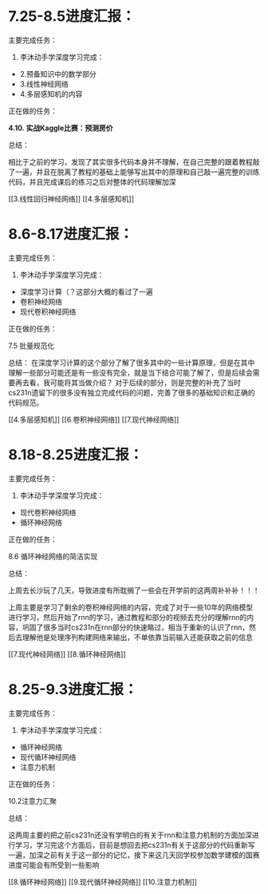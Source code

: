 # 7.25-8.5进度汇报：

主要完成任务：

1. 李沐动手学深度学习完成：

- 2.预备知识中的数学部分
- 3.线性神经网络
- 4.多层感知机的内容

正在做的任务：

**4.10. 实战Kaggle比赛：预测房价**

总结：

相比于之前的学习，发现了其实很多代码本身并不理解，在自己完整的跟着教程敲了一遍，并且在脱离了教程的基础上能够写出其中的原理和自己敲一遍完整的训练代码，并且完成课后的练习之后对整体的代码理解加深

[[3.线性回归神经网络]]
[[4.多层感知机]]
# 8.6-8.17进度汇报：

主要完成任务：

1. 李沐动手学深度学习完成：

- 深度学习计算（？这部分大概的看过了一遍
- 卷积神经网络
- 现代卷积神经网络

正在做的任务：

7.5 批量规范化

总结：
在深度学习计算的这个部分了解了很多其中的一些计算原理，但是在其中理解一些部分可能还是有一些没有完全，就是当下结合可能了解了，但是后续会需要再去看，我可能将其当做介绍？ 对于后续的部分，则是完整的补充了当时cs231n遗留下的很多没有独立完成代码的问题，完善了很多的基础知识和正确的代码规范。

[[4.多层感知机]]
[[6.卷积神经网络]]
[[7.现代神经网络]]


# 8.18-8.25进度汇报：

主要完成任务：

1. 李沐动手学深度学习完成：

- 现代卷积神经网络
- 循环神经网络

正在做的任务：

8.6 循环神经网络的简洁实现

总结：

上周去长沙玩了几天，导致进度有所耽搁了一些会在开学前的这两周补补补！！！

上周主要是学习了剩余的卷积神经网络的内容，完成了对于一些10年的网络模型进行学习，然后开始了rnn的学习，通过教程和部分的视频去充分的理解rnn的内容，巩固了很多当时cs231n在rnn部分的快速略过，相当于重新的认识了rnn，然后去理解他是处理序列构建网络来输出，不单依靠当前输入还能获取之前的信息

[[7.现代神经网络]]
[[8.循环神经网络]]


# 8.25-9.3进度汇报：

主要完成任务：

1. 李沐动手学深度学习完成：

- 循环神经网络
- 现代循环神经网络
- 注意力机制

正在做的任务：

10.2注意力汇聚

总结：

这两周主要的把之前cs231n还没有学明白的有关于rnn和注意力机制的方面加深进行学习，学习完这个方面后，目前是想回去把cs231n有关于这部分的代码重新写一遍，加深之前有关于这一部分的记忆，接下来这几天回学校参加数学建模的国赛进度可能会有所受到一些影响


[[8.循环神经网络]]
[[9.现代循环神经网络]]
[[10.注意力机制]]